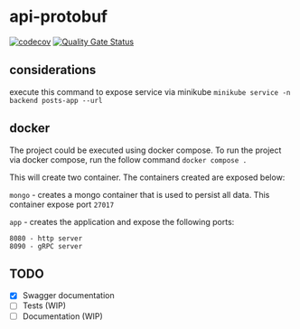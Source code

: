# api-protobuf
[![codecov](https://codecov.io/gh/ricardojonathanromero/api-protobuf/branch/main/graph/badge.svg?token=9L7JY2U765)](https://codecov.io/gh/ricardojonathanromero/api-protobuf)
[![Quality Gate Status](https://sonarcloud.io/api/project_badges/measure?project=ricardojonathanromero_api-protobuf&metric=alert_status)](https://sonarcloud.io/summary/new_code?id=ricardojonathanromero_api-protobuf)

## considerations

execute this command to expose service via minikube
`minikube service -n backend posts-app --url`

## docker

The project could be executed using docker compose. To run the project via docker compose, run the follow
command `docker compose .`

This will create two container. The containers created are exposed below:

`mongo` - creates a mongo container that is used to persist all data. This container expose port `27017`

`app` - creates the application and expose the following ports:

    8080 - http server
    8090 - gRPC server

## TODO

- [x] Swagger documentation
- [ ] Tests (WIP)
- [ ] Documentation (WIP)
